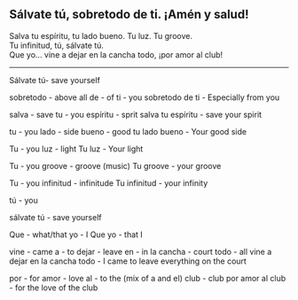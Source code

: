 ## Sálvate tú, sobretodo de ti. ¡Amén y salud!  
Salva tu espíritu, tu lado bueno. Tu luz. Tu groove.  
Tu infinitud, tú, sálvate tú.  
Que yo... vine a dejar en la cancha todo, ¡por amor al club!

---

Sálvate tú- save yourself

sobretodo - above all
de - of
ti - you
sobretodo de ti - Especially from you

salva - save
tu - you
espíritu - sprit
salva tu espíritu - save your spirit

tu - you
lado - side
bueno - good
tu lado bueno - Your good side

Tu - you
luz - light
Tu luz - Your light

Tu - you
groove - groove (music)
Tu groove - your groove

Tu - you
infinitud - infinitude
Tu infinitud - your infinity

tú - you

sálvate tú - save yourself

Que - what/that
yo - I
Que yo - that I

vine - came
a - to
dejar - leave
en - in
la cancha - court
todo - all
vine a dejar en la cancha todo - I came to leave everything on the court

por - for
amor - love
al - to the (mix of a and el)
club - club
por amor al club - for the love of the club



